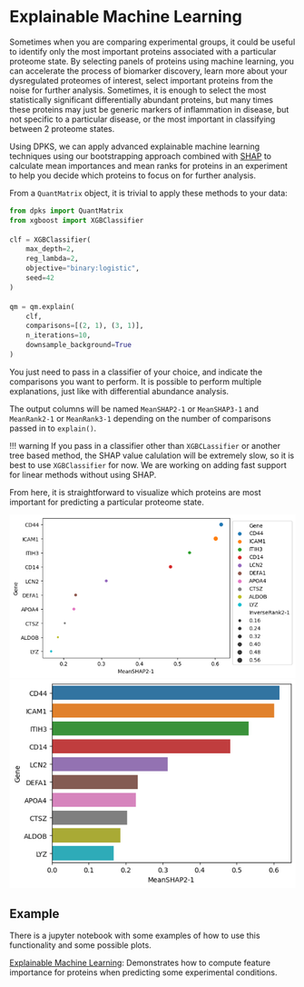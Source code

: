 # Explainable Machine Learning

Sometimes when you are comparing experimental groups, it could be useful to identify only the most important proteins
associated with a particular proteome state. By selecting panels of proteins using machine learning, you can accelerate
the process of biomarker discovery, learn more about your dysregulated proteomes of interest, select important proteins
from the noise for further analysis. Sometimes, it is enough to select the most statistically significant differentially
abundant proteins, but many times these proteins may just be generic markers of inflammation in disease, but not specific
to a particular disease, or the most important in classifying between 2 proteome states.

Using DPKS, we can apply advanced explainable machine learning techniques using our bootstrapping approach combined with
[SHAP](https://shap.readthedocs.io/en/latest/) to calculate mean importances and mean ranks for proteins in an experiment
to help you decide which proteins to focus on for further analysis.

From a `QuantMatrix` object, it is trivial to apply these methods to your data:

```python
from dpks import QuantMatrix
from xgboost import XGBClassifier

clf = XGBClassifier(
    max_depth=2,
    reg_lambda=2,
    objective="binary:logistic",
    seed=42
)

qm = qm.explain(
    clf,
    comparisons=[(2, 1), (3, 1)],
    n_iterations=10,
    downsample_background=True
)
```

You just need to pass in a classifier of your choice, and indicate the comparisons you want to perform. It is possible to
perform multiple explanations, just like with differential abundance analysis.

The output columns will be named `MeanSHAP2-1` or `MeanSHAP3-1` and `MeanRank2-1` or `MeanRank3-1` depending on the number
of comparisons passed in to `explain()`.

!!! warning
    If you pass in a classifier other than `XGBCLassifier` or another tree based method, the SHAP value calulation will
    be extremely slow, so it is best to use `XGBClassifier` for now. We are working on adding fast support for linear
    methods without using SHAP.

From here, it is straightforward to visualize which proteins are most important for predicting a particular proteome state.

![feature_importance_scatter](../img/feature_importance_scatter.png)
![feature_importance_barplot](../img/feature_importance_barplot.png)

## Example

There is a jupyter notebook with some examples of how to use this functionality and some possible plots.

[Explainable Machine Learning](https://github.com/InfectionMedicineProteomics/DPKS/blob/main/notebooks/explain_api.ipynb): Demonstrates how to compute feature importance for proteins when predicting some experimental conditions.
